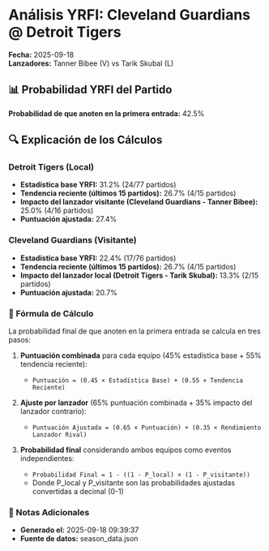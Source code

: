 # Análisis YRFI: Cleveland Guardians @ Detroit Tigers

**Fecha:** 2025-09-18  
**Lanzadores:** Tanner Bibee (V) vs Tarik Skubal (L)

## 📊 Probabilidad YRFI del Partido

**Probabilidad de que anoten en la primera entrada:** 42.5%

## 🔍 Explicación de los Cálculos

### Detroit Tigers (Local)
- **Estadística base YRFI:** 31.2% (24/77 partidos)
- **Tendencia reciente (últimos 15 partidos):** 26.7% (4/15 partidos)
- **Impacto del lanzador visitante (Cleveland Guardians - Tanner Bibee):** 25.0% (4/16 partidos)
- **Puntuación ajustada:** 27.4%

### Cleveland Guardians (Visitante)
- **Estadística base YRFI:** 22.4% (17/76 partidos)
- **Tendencia reciente (últimos 15 partidos):** 26.7% (4/15 partidos)
- **Impacto del lanzador local (Detroit Tigers - Tarik Skubal):** 13.3% (2/15 partidos)
- **Puntuación ajustada:** 20.7%

### 📝 Fórmula de Cálculo

La probabilidad final de que anoten en la primera entrada se calcula en tres pasos:

1. **Puntuación combinada** para cada equipo (45% estadística base + 55% tendencia reciente):
   - `Puntuación = (0.45 × Estadística Base) + (0.55 × Tendencia Reciente)`

2. **Ajuste por lanzador** (65% puntuación combinada + 35% impacto del lanzador contrario):
   - `Puntuación Ajustada = (0.65 × Puntuación) + (0.35 × Rendimiento Lanzador Rival)`

3. **Probabilidad final** considerando ambos equipos como eventos independientes:
   - `Probabilidad Final = 1 - ((1 - P_local) × (1 - P_visitante))`
   - Donde P_local y P_visitante son las probabilidades ajustadas convertidas a decimal (0-1)

### 📌 Notas Adicionales

- **Generado el:** 2025-09-18 09:39:37
- **Fuente de datos:** season_data.json
